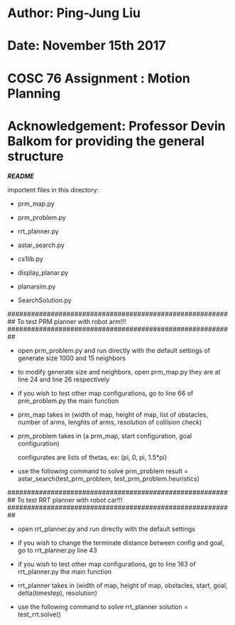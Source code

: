 # Author: Ping-Jung Liu
# Date: November 15th 2017
# COSC 76 Assignment : Motion Planning
# Acknowledgement: Professor Devin Balkom for providing the general structure 

***README***

importent files in this directory:

- prm_map.py

- prm_problem.py

- rrt_planner.py

- astar_search.py

- cs1lib.py

- display_planar.py

- planarsim.py

- SearchSolution.py

##########################################################
To test PRM planner with robot arm!!!
##########################################################
- open prm_problem.py and run directly with the default settings 
  of generate size 1000 and 15 neighbors

- to modify generate size and neighbors, open prm_map.py 
  they are at line 24 and line 26 respectively

- if you wish to test other map configurations, go to line 66 of prm_problem.py
  the main function

- prm_map takes in (width of map, height of map, list of obstacles, 
	                number of arms, lenghts of arms, resolution of collision check)
- prm_problem takes in (a prm_map, start configuration, goal configuration)

  configurates are lists of thetas, ex: (pi, 0, pi, 1.5*pi)

- use the following command to solve prm_problem
  result = astar_search(test_prm_problem, test_prm_problem.heuristics)

##########################################################
To test RRT planner with robot car!!!
##########################################################
- open rrt_planner.py and run directly with the default settings

- if you wish to change the terminate distance between config and goal,
  go to rrt_planner.py line 43

- if you wish to test other map configurations, go to line 163 of rrt_planner.py
  the main function

- rrt_planner takes in (width of map, height of map, obstacles, start, goal,
	                    delta(timestep), resolution)

- use the following command to solve rrt_planner
  solution = test_rrt.solve()

